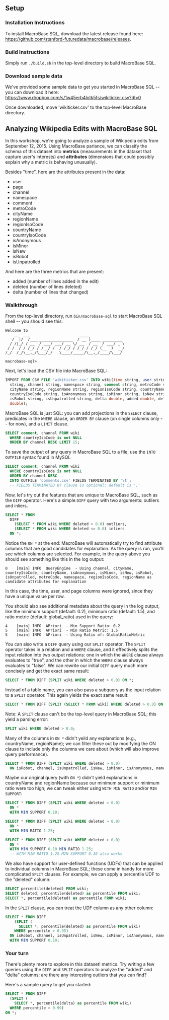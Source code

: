 ## Setup

### Installation Instructions

To install MacroBase SQL, download the latest release found here: <https://github.com/stanford-futuredata/macrobase/releases>.

### Build Instructions

Simply run `./build.sh` in the top-level directory to build MacroBase SQL.

### Download sample data
We've provided some sample data to get you started in MacroBase SQL -- you can download it here: 
https://www.dropbox.com/s/1w45erb4lotk5fs/wikiticker.csv?dl=0

Once downloaded, move 'wikiticker.csv' to the top-level MacroBase directory.


## Analyzing Wikipedia Edits with MacroBase SQL

In this workshop, we're going to analyze a sample of Wikipedia edits from
September 12, 2015.  Using MacroBase parlance, we can classify the schema of
this dataset into **metrics** (measurements in the dataset that capture user's
interests) and **attributes** (dimensions that could possibly explain why a metric
is behaving unusually).

Besides "time", here are the attributes present in the data:

- user
- page
- channel
- namespace
- comment
- metroCode
- cityName
- regionName
- regionIsoCode
- countryName
- countryIsoCode
- isAnonymous
- isMinor
- isNew
- isRobot
- isUnpatrolled

And here are the three metrics that are present:

* added   (number of lines added in the edit)
* deleted (number of lines deleted)
* delta   (number of lines that changed)

### Walkthrough

From the top-level directory, run `bin/macrobase-sql` to start MacroBase SQL
shell -- you should see this:

```
Welcome to
    __  ___                      ____                
   /  |/  /___ _______________  / __ )____ _________ 
  / /|_/ / __ `/ ___/ ___/ __ \/ __  / __ `/ ___/ _ \
 / /  / / /_/ / /__/ /  / /_/ / /_/ / /_/ (__  )  __/
/_/  /_/\__,_/\___/_/   \____/_____/\__,_/____/\___/ 

macrobase-sql>
```

Next, let's load the CSV file into MacroBase SQL:

```sql
IMPORT FROM CSV FILE 'wikiticker.csv' INTO wiki(time string, user string, page
  string, channel string, namespace string, comment string, metroCode string,
  cityName string, regionName string, regionIsoCode string, countryName string,
  countryIsoCode string, isAnonymous string, isMinor string, isNew string,
  isRobot string, isUnpatrolled string, delta double, added double, deleted
  double);
```

MacroBase SQL is just SQL: you can add projections in the `SELECT` clause,
predicates in the `WHERE` clause, an `ORDER BY` clause (on single columns only -- for now),
and a `LIMIT` clause.

```sql
SELECT comment, channel FROM wiki
  WHERE countryIsoCode is not NULL
  ORDER BY channel DESC LIMIT 15;
```

To save the output of any query in MacroBase SQL to a file, use the `INTO OUTFILE` syntax found
in MySQL

```sql
SELECT comment, channel FROM wiki
  WHERE countryIsoCode is not NULL
  ORDER BY channel DESC
  INTO OUTFILE 'comments.csv' FIELDS TERMINATED BY '\t';
  -- FIELDS TERMINATED BY clause is optional; default is ','
```

Now, let's try out the features that are unique to MacroBase SQL, such as the `DIFF` operator.
Here's a simple `DIFF` query with two arguments: outliers and inliers.

```sql
SELECT * FROM
  DIFF
    (SELECT * FROM wiki WHERE deleted > 0.0) outliers,
    (SELECT * FROM wiki WHERE deleted <= 0.0) inliers
  ON *;
```
  
Notice the `ON *` at the end: MacroBase will automatically try to find
attribute columns that are good candidates for explanation. As the query is
run, you'll see which columns are selected. For example, in the query above
you should see something like this in the log output:

```
0    [main] INFO  QueryEngine  - Using channel, cityName, countryIsoCode, countryName, isAnonymous, isMinor, isNew, isRobot, isUnpatrolled, metroCode, namespace, regionIsoCode, regionName as candidate attributes for explanation
```

In this case, the time, user, and page columns were ignored, since they have
a unique value per row.

You should also see additional metadata about the query in the log output, 
like the minimum support (default: 0.2), minimum ratio (default: 1.5), and
ratio metric (default: global_ratio) used in the query:

```
4    [main] INFO  APriori  - Min Support Ratio: 0.2
5    [main] INFO  APriori  - Min Ratio Metric: 1.5
5    [main] INFO  APriori  - Using Ratio of: GlobalRatioMetric
```

You can also write a `DIFF` query using our `SPLIT` operator. The `SPLIT` operator
takes in a relation and a `WHERE` clause, and it effectively splits the input
relation into two output relations: one in which the `WHERE` clause always
evaluates to "true", and the other in which the `WHERE` clause always
evaluates to "false". We can rewrite our initial `DIFF` query much more concisely
and get the exact same result:

```sql
SELECT * FROM DIFF (SPLIT wiki WHERE deleted > 0.0) ON *;
```

Instead of a table name, you can also pass a subquery as the input relation
to a `SPLIT` operator. This again yields the exact same result:

```sql
SELECT * FROM DIFF (SPLIT (SELECT * FROM wiki) WHERE deleted > 0.0) ON *;
```

Note: A `SPLIT` clause can't be the top-level query in MacroBase SQL; this
yield a parsing error:

```sql
SPLIT wiki WHERE deleted > 0.0;
```

Many of the columns in `ON *` didn't yeild any explanations (e.g.,
countryName, regionName); we can filter these out by modifying the ON
clause to include only the columns we care about (which will also improve
query performance).

```sql
SELECT * FROM DIFF (SPLIT wiki WHERE deleted > 0.0)
  ON isRobot, channel, isUnpatrolled, isNew, isMinor, isAnonymous, namespace;
```

Maybe our original query (with `ON *`) didn't yield explanations in
countryName and regionName because our minimum support or minimum ratio were
too high; we can tweak either using `WITH MIN RATIO` and/or `MIN SUPPORT`:

```sql
SELECT * FROM DIFF (SPLIT wiki WHERE deleted > 0.0)
  ON *
  WITH MIN SUPPORT 0.10;

SELECT * FROM DIFF (SPLIT wiki WHERE deleted > 0.0)
  ON *
  WITH MIN RATIO 1.25;

SELECT * FROM DIFF (SPLIT wiki WHERE deleted > 0.0)
  ON *
  WITH MIN SUPPORT 0.10 MIN RATIO 1.25;
  -- WITH MIN RATIO 1.25 MIN SUPPORT 0.10 also works
```

We also have support for user-defined functions (UDFs) that can be applied to
individual columns in MacroBase SQL; these come in handy for more complicated
`SPLIT` clauses. For example, we can apply a percentile UDF to the "deleted"
column:

```sql
SELECT percentile(deleted) FROM wiki;
SELECT deleted, percentile(deleted) as percentile FROM wiki;
SELECT *, percentile(deleted) as percentile FROM wiki;
```

In the `SPLIT` clause, you can treat the UDF column as any other column:
```sql
SELECT * FROM DIFF
    (SPLIT (
      SELECT *, percentile(deleted) as percentile FROM wiki)
    WHERE percentile > 0.95)
  ON isRobot, channel, isUnpatrolled, isNew, isMinor, isAnonymous, namespace
  WITH MIN SUPPORT 0.10;
```

### Your turn

There's plenty more to explore in this dataset!  metrics.  Try writing a few
queries using the `DIFF` and `SPLIT` operators to analyze the "added" and "delta"
columns; are there any interesting outliers that you can find?

Here's a sample query to get you started:

```sql
SELECT * FROM DIFF
  (SPLIT (
    SELECT *, percentile(delta) as percentile FROM wiki)
  WHERE percentile > 0.99)
ON *;
```

